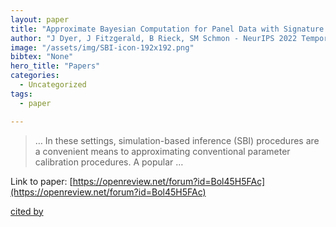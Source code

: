 ```yaml
---
layout: paper
title: "Approximate Bayesian Computation for Panel Data with Signature Maximum Mean Discrepancies"
author: "J Dyer, J Fitzgerald, B Rieck, SM Schmon - NeurIPS 2022 Temporal Graph … - openreview.net"
image: "/assets/img/SBI-icon-192x192.png"
bibtex: "None"
hero_title: "Papers"
categories:
  - Uncategorized
tags:
  - paper

---
```

>… In these settings, simulation-based inference (SBI) procedures are a convenient means to approximating conventional parameter calibration procedures. A popular …

Link to paper: [https://openreview.net/forum?id=Bol45H5FAc](https://openreview.net/forum?id=Bol45H5FAc)

[cited by](https://scholar.google.com/scholar?cites=5984859003596420825&as_sdt=5,44&sciodt=0,44&hl=en&num=20)
